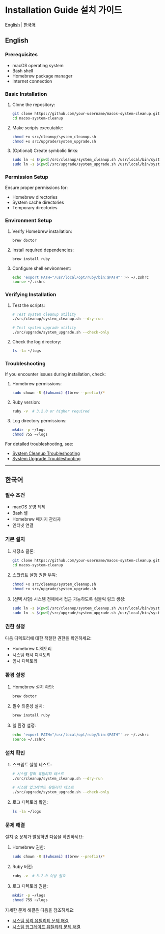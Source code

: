 # Installation Guide 설치 가이드

[English](#english) | [한국어](#korean)

<a id="english"></a>

## English

### Prerequisites

- macOS operating system
- Bash shell
- Homebrew package manager
- Internet connection

### Basic Installation

1. Clone the repository:

   ```bash
   git clone https://github.com/your-username/macos-system-cleanup.git
   cd macos-system-cleanup
   ```

2. Make scripts executable:

   ```bash
   chmod +x src/cleanup/system_cleanup.sh
   chmod +x src/upgrade/system_upgrade.sh
   ```

3. (Optional) Create symbolic links:
   ```bash
   sudo ln -s $(pwd)/src/cleanup/system_cleanup.sh /usr/local/bin/system_cleanup
   sudo ln -s $(pwd)/src/upgrade/system_upgrade.sh /usr/local/bin/system_upgrade
   ```

### Permission Setup

Ensure proper permissions for:

- Homebrew directories
- System cache directories
- Temporary directories

### Environment Setup

1. Verify Homebrew installation:

   ```bash
   brew doctor
   ```

2. Install required dependencies:

   ```bash
   brew install ruby
   ```

3. Configure shell environment:
   ```bash
   echo 'export PATH="/usr/local/opt/ruby/bin:$PATH"' >> ~/.zshrc
   source ~/.zshrc
   ```

### Verifying Installation

1. Test the scripts:

   ```bash
   # Test system cleanup utility
   ./src/cleanup/system_cleanup.sh --dry-run

   # Test system upgrade utility
   ./src/upgrade/system_upgrade.sh --check-only
   ```

2. Check the log directory:
   ```bash
   ls -la ~/logs
   ```

### Troubleshooting

If you encounter issues during installation, check:

1. Homebrew permissions:

   ```bash
   sudo chown -R $(whoami) $(brew --prefix)/*
   ```

2. Ruby version:

   ```bash
   ruby -v  # 3.2.0 or higher required
   ```

3. Log directory permissions:
   ```bash
   mkdir -p ~/logs
   chmod 755 ~/logs
   ```

For detailed troubleshooting, see:

- [System Cleanup Troubleshooting](troubleshooting.md#cleanup)
- [System Upgrade Troubleshooting](troubleshooting.md#upgrade)

---

<a id="korean"></a>

## 한국어

### 필수 조건

- macOS 운영 체제
- Bash 쉘
- Homebrew 패키지 관리자
- 인터넷 연결

### 기본 설치

1. 저장소 클론:

   ```bash
   git clone https://github.com/your-username/macos-system-cleanup.git
   cd macos-system-cleanup
   ```

2. 스크립트 실행 권한 부여:

   ```bash
   chmod +x src/cleanup/system_cleanup.sh
   chmod +x src/upgrade/system_upgrade.sh
   ```

3. (선택 사항) 시스템 전체에서 접근 가능하도록 심볼릭 링크 생성:
   ```bash
   sudo ln -s $(pwd)/src/cleanup/system_cleanup.sh /usr/local/bin/system_cleanup
   sudo ln -s $(pwd)/src/upgrade/system_upgrade.sh /usr/local/bin/system_upgrade
   ```

### 권한 설정

다음 디렉토리에 대한 적절한 권한을 확인하세요:

- Homebrew 디렉토리
- 시스템 캐시 디렉토리
- 임시 디렉토리

### 환경 설정

1. Homebrew 설치 확인:

   ```bash
   brew doctor
   ```

2. 필수 의존성 설치:

   ```bash
   brew install ruby
   ```

3. 쉘 환경 설정:
   ```bash
   echo 'export PATH="/usr/local/opt/ruby/bin:$PATH"' >> ~/.zshrc
   source ~/.zshrc
   ```

### 설치 확인

1. 스크립트 실행 테스트:

   ```bash
   # 시스템 정리 유틸리티 테스트
   ./src/cleanup/system_cleanup.sh --dry-run

   # 시스템 업그레이드 유틸리티 테스트
   ./src/upgrade/system_upgrade.sh --check-only
   ```

2. 로그 디렉토리 확인:
   ```bash
   ls -la ~/logs
   ```

### 문제 해결

설치 중 문제가 발생하면 다음을 확인하세요:

1. Homebrew 권한:

   ```bash
   sudo chown -R $(whoami) $(brew --prefix)/*
   ```

2. Ruby 버전:

   ```bash
   ruby -v  # 3.2.0 이상 필요
   ```

3. 로그 디렉토리 권한:
   ```bash
   mkdir -p ~/logs
   chmod 755 ~/logs
   ```

자세한 문제 해결은 다음을 참조하세요:

- [시스템 정리 유틸리티 문제 해결](troubleshooting.md#cleanup)
- [시스템 업그레이드 유틸리티 문제 해결](troubleshooting.md#upgrade)
